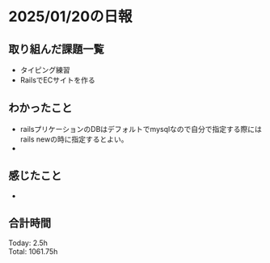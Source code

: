 # 2025/01/20の日報
## 取り組んだ課題一覧
* タイピング練習
*  RailsでECサイトを作る
## わかったこと
* railsプリケーションのDBはデフォルトでmysqlなので自分で指定する際にはrails newの時に指定するとよい。
* 
## 感じたこと
* 
## 合計時間 
Today: 2.5h<br>
Total: 1061.75h
